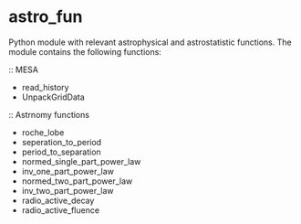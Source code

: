 # astro_fun
Python module with relevant astrophysical and astrostatistic functions.
The module contains the following functions:

:: MESA 
- read_history
- UnpackGridData

:: Astrnomy functions
- roche_lobe
- seperation_to_period
- period_to_separation
- normed_single_part_power_law
- inv_one_part_power_law
- normed_two_part_power_law
- inv_two_part_power_law
- radio_active_decay
- radio_active_fluence
